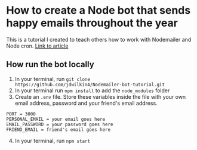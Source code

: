 # How to create a Node bot that sends happy emails throughout the year

This is a tutorial I created to teach others how to work with Nodemailer and Node cron.
[Link to article](https://dev.to/codergirl1991/how-to-create-a-node-bot-that-sends-happy-emails-throughout-the-year-25nj)

## How run the bot locally
1. In your terminal, run `git clone https://github.com/jdwilkin4/Nodemailer-bot-tutorial.git`
2. In your terminal run `npm install` to add the `node_modules` folder
3. Create an `.env` file. Store these variables inside the file with your own email address, password and your friend's email address.

```
PORT = 3000
PERSONAL_EMAIL = your email goes here
EMAIL_PASSWORD = your password goes here
FRIEND_EMAIL = friend's email goes here 
```
4. In your terminal, run `npm start` 
